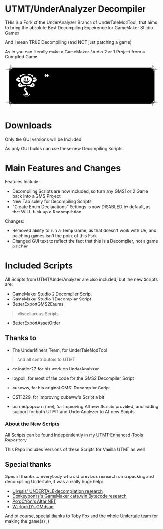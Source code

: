 # UTMT/UnderAnalyzer Decompiler
THis is a Fork of the UnderAnalyzer Branch of UnderTaleModTool, that aims to bring the absolute Best Decompiling Expeirence for GameMaker Studio Games

And I mean TRUE Decompiling (and NOT just patching a game)

As in you can literally make a GameMaker Studio 2 or 1 Project from a Compiled Game


![Flowey: Now YOU are TRULEY the GOD of this world.](images/flowey.gif)


# Downloads

Only the GUI versions will be Included

As only GUI builds can use these new Decompiling Scripts

# Main Features and Changes

Features Include:
- Decompiling Scripts are now Included, so turn any GMS1 or 2 Game back into a GMS Project
- New Tab solely for Decompiling Scripts
- "Create Enum Declarations" Settings is now DISABLED by default, as that WILL fuck up a Decompilation

Changes:
- Removed ability to run a Temp Game, as that doesn't work with UA, and patching games isn't the point of this Fork
- Changed GUI text to reflect the fact that this is a Decompiler, not a game patcher

# Included Scripts

All Scripts from UTMT/UnderAnalyzer are also included, but the new Scripts are:

- GameMaker Studio 2 Decompiler Script
- GameMaker Studio 1 Decompiler Script
- BetterExportGMS2Enums

> Miscellanous Scripts

- BetterExportAssetOrder

## Thanks to
* The UnderMiners Team, for UnderTaleModTool
> And all contributors to UTMT

* colinatior27, for his work on UnderAnalyzer
* loypoll, for most of the code for the GMS2 Decompiler Script
* cubeww, for his original GMS1 Decompiler Script
* CST1229, for Improving cubeww's Script a bit

* burnedpopcorn (me), for Improving All new Scripts provided, and adding support for both UTMT and UnderAnalyzer to All new Scripts

### About the New Scripts
All Scripts can be found Independently in my [UTMT-Enhanced-Tools](https://github.com/burnedpopcorn/UTMT-Enhanced-Tools) Repository

This Repo includes Versions of these Scripts for Vanilla UTMT as well

## Special thanks

Special thanks to everybody who did previous research on unpacking and decompiling Undertale, it was a really huge help:

* [Ulyssis' UNDERTALE decompilation research](https://pcy.ulyssis.be/undertale/)
* [Donkeybonks's GameMaker data.win Bytecode research](https://web.archive.org/web/20191126144953if_/https://github.com/donkeybonks/acolyte/wiki/Bytecode)
* [PoroCYon's Altar.NET](https://github.com/PoroCYon/Altar.NET)
* [WarlockD's GMdsam](https://github.com/WarlockD/GMdsam)

And of course, special thanks to Toby Fox and the whole Undertale team for making the game(s) ;)
